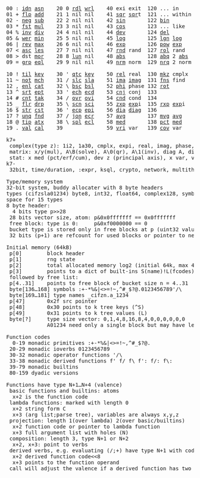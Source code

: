<pre>
00 : <a href="../../blob/master/k.go#L722">idn</a> <a href="../../blob/master/k.go#L3851">asn</a>    20 0 <a href="../../blob/master/k.go#L3503">rdl</a> <a href="../../blob/master/k.go#L3507">wrl</a>    40 exi exit  120 ... in       60 <a href="../../blob/master/k.go#L4141">prm</a>  140
01 + <a href="../../blob/master/k.go#L723">flp</a> <a href="../../blob/master/k.go#L1888">add</a>    21 1 nil nil    41 <a href="../../blob/master/k.go#L1694">sqr</a> <a href="../../blob/master/k.go#L1694">sqr</a>t  121 ... within   61      141
02 - <a href="../../blob/master/k.go#L762">neg</a> <a href="../../blob/master/k.go#L1889">sub</a>    22 2 nil nil    42 <a href="../../blob/master/k.go#L1697">sin</a>       122 <a href="../../blob/master/k.go#L3727">bin</a>          62      142
03 * <a href="../../blob/master/k.go#L765">fst</a> <a href="../../blob/master/k.go#L1890">mul</a>    23 3 nil nil    43 <a href="../../blob/master/k.go#L1700">cos</a>       123 ... like     63      143
04 % <a href="../../blob/master/k.go#L803">inv</a> <a href="../../blob/master/k.go#L1891">div</a>    24 4 nil nil    44 <a href="../../blob/master/k.go#L4738">dev</a>       124 <a href="../../blob/master/k.go#L4108">del</a>          64      144
05 & <a href="../../blob/master/k.go#L806">wer</a> <a href="../../blob/master/k.go#L1892">min</a>    25 5 nil nil    45 <a href="../../blob/master/k.go#L1718">log</a>       125 <a href="../../blob/master/k.go#L1897">lgn</a> <a href="../../blob/master/k.go#L1718">log</a>      65      145
06 | <a href="../../blob/master/k.go#L830">rev</a> <a href="../../blob/master/k.go#L1893">max</a>    26 6 nil nil    46 <a href="../../blob/master/k.go#L1721">exp</a>       126 <a href="../../blob/master/k.go#L1900">pow</a> <a href="../../blob/master/k.go#L1721">exp</a>      66      146
07 < <a href="../../blob/master/k.go#L861">asc</a> <a href="../../blob/master/k.go#L1894">les</a>    27 7 nil nil    47 <a href="../../blob/master/k.go#L4227">rnd</a> rand  127 <a href="../../blob/master/k.go#L4178">rol</a> rand     67      147
08 > dst <a href="../../blob/master/k.go#L1895">mor</a>    28 8 <a href="../../blob/master/k.go#L3513">lun</a> nil    48 <a href="../../blob/master/k.go#L1703">abs</a>       128 <a href="../../blob/master/k.go#L1711">abq</a> 2 <a href="../../blob/master/k.go#L1703">abs</a>    68      148
09 = <a href="../../blob/master/k.go#L879">grp</a> <a href="../../blob/master/k.go#L1896">eql</a>    29 9 nil nil    49 <a href="../../blob/master/k.go#L4315">nrm</a> norm  129 <a href="../../blob/master/k.go#L4316">nrq</a> 2 norm   69      149
                                                                          
10 ! <a href="../../blob/master/k.go#L908">til</a> <a href="../../blob/master/k.go#L1941">key</a>    30 ' <a href="../../blob/master/k.go#L3083">qtc</a> <a href="../../blob/master/k.go#L1941">key</a>    50 <a href="../../blob/master/k.go#L1724">rel</a> real  130 <a href="../../blob/master/k.go#L4661">mkz</a> cmplx    70      150
11 ~ <a href="../../blob/master/k.go#L969">not</a> <a href="../../blob/master/k.go#L1975">mch</a>    31 / <a href="../../blob/master/k.go#L3084">slc</a> <a href="../../blob/master/k.go#L3081">sla</a>    51 <a href="../../blob/master/k.go#L1725">ima</a> <a href="../../blob/master/k.go#L1725">ima</a>g  131 <a href="../../blob/master/k.go#L2451">fns</a> find     71      151
12 , <a href="../../blob/master/k.go#L988">enl</a> <a href="../../blob/master/k.go#L2020">cat</a>    32 \ <a href="../../blob/master/k.go#L3085">bsc</a> <a href="../../blob/master/k.go#L3082">bsl</a>    52 <a href="../../blob/master/k.go#L1726">phi</a> phase 132 <a href="../../blob/master/k.go#L2216">rot</a>          72      152
13 ^ <a href="../../blob/master/k.go#L1006">srt</a> <a href="../../blob/master/k.go#L2128">ept</a>    33 ' <a href="../../blob/master/k.go#L3092">ech</a> <a href="../../blob/master/k.go#L3118">ecd</a>    53 <a href="../../blob/master/k.go#L1754">cnj</a> conj  133              73      153
14 # <a href="../../blob/master/k.go#L1007">cnt</a> <a href="../../blob/master/k.go#L2154">tak</a>    34 / <a href="../../blob/master/k.go#L3215">ovr</a> <a href="../../blob/master/k.go#L3353">ovi</a>    54 <a href="../../blob/master/k.go#L4495">cnd</a> cond  134              74      154
15 _ <a href="../../blob/master/k.go#L1015">flr</a> <a href="../../blob/master/k.go#L2217">drp</a>    35 \ <a href="../../blob/master/k.go#L3274">scn</a> <a href="../../blob/master/k.go#L3386">sci</a>    55 <a href="../../blob/master/k.go#L1812">zxp</a> <a href="../../blob/master/k.go#L1721">exp</a>i  135 <a href="../../blob/master/k.go#L1775">rxp</a> <a href="../../blob/master/k.go#L1721">exp</a>i     75      155
16 $ <a href="../../blob/master/k.go#L1024">str</a> <a href="../../blob/master/k.go#L2321">cst</a>    36 ' <a href="../../blob/master/k.go#L3138">ecp</a> <a href="../../blob/master/k.go#L3167">epi</a>    56 <a href="../../blob/master/k.go#L944">dia</a> <a href="../../blob/master/k.go#L944">dia</a>g  136              76      156
17 ? <a href="../../blob/master/k.go#L1090">unq</a> <a href="../../blob/master/k.go#L2416">fnd</a>    37 / <a href="../../blob/master/k.go#L3636">jon</a> <a href="../../blob/master/k.go#L3187">ecr</a>    57 <a href="../../blob/master/k.go#L4833">avg</a>       137 <a href="../../blob/master/k.go#L4864">mvg</a> <a href="../../blob/master/k.go#L4833">avg</a>      77      157
18 @ <a href="../../blob/master/k.go#L1122">tip</a> <a href="../../blob/master/k.go#L2483">atx</a>    38 \ <a href="../../blob/master/k.go#L3603">spl</a> <a href="../../blob/master/k.go#L3201">ecl</a>    58 <a href="../../blob/master/k.go#L4969">med</a>       138 <a href="../../blob/master/k.go#L4981">pct</a> <a href="../../blob/master/k.go#L4969">med</a>      78      158
19 . <a href="../../blob/master/k.go#L1132">val</a> <a href="../../blob/master/k.go#L2935">cal</a>    39              59 <a href="../../blob/master/k.go#L4764">vri</a> var   139 <a href="../../blob/master/k.go#L4785">cov</a> var      79      15

k7+
 complex(type z): 1i2, 1a30, cmplx, expi, real, imag, phase, conj, rand 3i(binormal)
 matrix: x/y(mul), A\B(solve), A\0(qr), A\1(inv), diag A, diag v, norm, cond
 stat: x med (pct/erf/cum), dev z (principal axis), x var, var z (cov), x avg (cum/win/exp)
k7-
 32bit, time/duration, :expr, ksql, crypto, network, multithread
 
Type/memory system
32-bit system, buddy allocater with 8 byte headers
types (cifzsla01234) byte8, int32, float64, complex128, symbol64, list32, dict64, funcs
space for 15 types
8 byte header:
  4 bits type p>>28
 28 bits vector size, atom: p&0x0fffffff == 0x0fffffff
 free block: type is 0:     p&0xf0000000 == 0
 bucket type is stored only in free blocks at p (uint32 value)
 32 bits (p+1) are refcount for used blocks or pointer to next free

Initial memory (64kB)
 p[0]        block header
 p[1]        rng state
 p[2]        total allocated memory log2 (initial 64k, max 4G) uint32
 p[3]        points to a dict of built-ins S(name)!L(fcodes)
 followed by free list:
 p[4..31]    points to free block of bucket size n = 4..31
 byte[136…168] symbols :+-*%&|<>=!~,^#_$?@.0123456789'/\
 byte[169…181] type names _cifzn.a_1234
 p[47]       0x2f src pointer
 p[48]       0x30 points to k tree keys (^S)
 p[49]       0x31 points to k tree values (L)
 byte[?]     type size vector: 0,1,4,8,16,8,4,0,0,0,0,0,0
             A01234 need only a single block but may have length>0

Function codes
  0-19 monadic primitives :+-*%&|<>=!~,^#_$?@.
 20-29 monadic ioverbs 0123456789
 30-32 monadic operator functions '/\
 33-38 monadic derived functions f' f/ f\ f': f/: f\:
 39-79 monadic builtins
 80-159 dyadic versions

Functions have type N+1…N+4 (valence)
 basic functions and builtins: atoms
  x+2 is the function code
 lambda functions: marked with length 0
  x+2 string form C
  x+3 (arg list;parse tree), variables are always x,y,z
 projection: length 1(over lambda) 2(over basic/builtins)
  x+2 function code or pointer to lambda function
  x+3 full argument list with holes (N)
 composition: length 3, type N+1 or N+2
  x+2, x+3: point to verbs
 derived verbs, e.g. evaluating (/;+) have type N+1 with code > 256
  x+2 derived function code<<8
  x+3 points to the function operand
 call will adjust the valence if a derived function has two arguments

</pre>